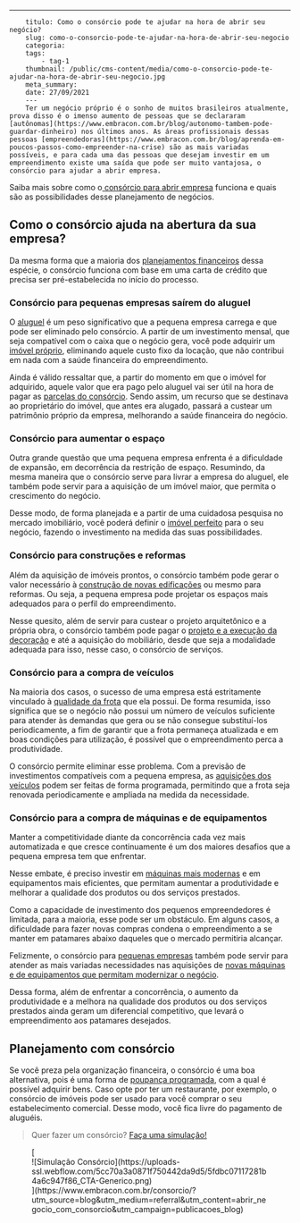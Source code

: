 ---
        titulo: Como o consórcio pode te ajudar na hora de abrir seu negócio?
        slug: como-o-consorcio-pode-te-ajudar-na-hora-de-abrir-seu-negocio
        categoria: 
        tags:
            - tag-1
        thumbnail: /public/cms-content/media/como-o-consorcio-pode-te-ajudar-na-hora-de-abrir-seu-negocio.jpg
        meta_summary: 
        date: 27/09/2021
        ---
        Ter um negócio próprio é o sonho de muitos brasileiros atualmente, prova disso é o imenso aumento de pessoas que se declararam [autônomas](https://www.embracon.com.br/blog/autonomo-tambem-pode-guardar-dinheiro) nos últimos anos. As áreas profissionais dessas pessoas [empreendedoras](https://www.embracon.com.br/blog/aprenda-em-poucos-passos-como-empreender-na-crise) são as mais variadas possíveis, e para cada uma das pessoas que desejam investir em um empreendimento existe uma saída que pode ser muito vantajosa, o consórcio para ajudar a abrir empresa.

Saiba mais sobre como o[ consórcio para abrir empresa](https://www.embracon.com.br/blog/empresa-de-consorcio-saiba-o-que-considerar-antes-de-escolher) funciona e quais são as possibilidades desse planejamento de negócios.

Como o consórcio ajuda na abertura da sua empresa? 
---------------------------------------------------

Da mesma forma que a maioria dos [planejamentos financeiros](https://www.embracon.com.br/blog/como-fazer-um-planejamento-financeiro-em-2021) dessa espécie, o consórcio funciona com base em uma carta de crédito que precisa ser pré-estabelecida no início do processo.

### Consórcio para pequenas empresas saírem do aluguel 

O [aluguel](https://www.embracon.com.br/blog/como-sair-do-aluguel-definitivamente) é um peso significativo que a pequena empresa carrega e que pode ser eliminado pelo consórcio. A partir de um investimento mensal, que seja compatível com o caixa que o negócio gera, você pode adquirir um [imóvel próprio](https://www.embracon.com.br/blog/guia-completo-consorcio-imobiliario), eliminando aquele custo fixo da locação, que não contribui em nada com a saúde financeira do empreendimento.

Ainda é válido ressaltar que, a partir do momento em que o imóvel for adquirido, aquele valor que era pago pelo aluguel vai ser útil na hora de pagar as [parcelas do consórcio](https://www.embracon.com.br/blog/como-calcular-as-parcelas-no-consorcio). Sendo assim, um recurso que se destinava ao proprietário do imóvel, que antes era alugado, passará a custear um patrimônio próprio da empresa, melhorando a saúde financeira do negócio.

### Consórcio para aumentar o espaço 

Outra grande questão que uma pequena empresa enfrenta é a dificuldade de expansão, em decorrência da restrição de espaço. Resumindo, da mesma maneira que o consórcio serve para livrar a empresa do aluguel, ele também pode servir para a aquisição de um imóvel maior, que permita o crescimento do negócio.

Desse modo, de forma planejada e a partir de uma cuidadosa pesquisa no mercado imobiliário, você poderá definir o [imóvel perfeito](https://www.embracon.com.br/blog/10-mitos-sobre-consorcio-de-imoveis) para o seu negócio, fazendo o investimento na medida das suas possibilidades.

### Consórcio para construções e reformas 

Além da aquisição de imóveis prontos, o consórcio também pode gerar o valor necessário à [construção de novas edificações](https://www.embracon.com.br/blog/tudo-que-voce-precisa-saber-antes-de-comecar-a-construir) ou mesmo para reformas. Ou seja, a pequena empresa pode projetar os espaços mais adequados para o perfil do empreendimento.

Nesse quesito, além de servir para custear o projeto arquitetônico e a própria obra, o consórcio também pode pagar o [projeto e a execução da decoração](https://www.embracon.com.br/blog/guia-completo-de-como-reformar-a-sua-casa-inteira-com-o-consorcio) e até a aquisição do mobiliário, desde que seja a modalidade adequada para isso, nesse caso, o consórcio de serviços.

### Consórcio para a compra de veículos 

Na maioria dos casos, o sucesso de uma empresa está estritamente vinculado à [qualidade da frota](https://www.embracon.com.br/blog/tudo-que-voce-precisa-saber-sobre-renovacao-de-frotas) que ela possui. De forma resumida, isso significa que se o negócio não possui um número de veículos suficiente para atender às demandas que gera ou se não consegue substituí-los periodicamente, a fim de garantir que a frota permaneça atualizada e em boas condições para utilização, é possível que o empreendimento perca a produtividade.

O consórcio permite eliminar esse problema. Com a previsão de investimentos compatíveis com a pequena empresa, as [aquisições dos veículos](https://www.embracon.com.br/blog/consorcio-para-frota-de-caminhoes) podem ser feitas de forma programada, permitindo que a frota seja renovada periodicamente e ampliada na medida da necessidade.

### Consórcio para a compra de máquinas e de equipamentos 

Manter a competitividade diante da concorrência cada vez mais automatizada e que cresce continuamente é um dos maiores desafios que a pequena empresa tem que enfrentar.

Nesse embate, é preciso investir em [máquinas mais modernas](https://www.embracon.com.br/blog/saiba-como-investir-em-veiculos-pesados-com-o-consorcio-embracon) e em equipamentos mais eficientes, que permitam aumentar a produtividade e melhorar a qualidade dos produtos ou dos serviços prestados.

Como a capacidade de investimento dos pequenos empreendedores é limitada, para a maioria, esse pode ser um obstáculo. Em alguns casos, a dificuldade para fazer novas compras condena o empreendimento a se manter em patamares abaixo daqueles que o mercado permitiria alcançar.

Felizmente, o consórcio para [pequenas empresas](https://www.embracon.com.br/blog/consorcio-para-a-sua-empresa-como-ele-te-ajuda) também pode servir para atender as mais variadas necessidades nas aquisições de [novas máquinas e de equipamentos que permitam modernizar o negócio](https://www.embracon.com.br/blog/como-funciona-o-consorcio-de-maquinas-agricolas-e-caminhoes).

Dessa forma, além de enfrentar a concorrência, o aumento da produtividade e a melhora na qualidade dos produtos ou dos serviços prestados ainda geram um diferencial competitivo, que levará o empreendimento aos patamares desejados.

Planejamento com consórcio 
---------------------------

Se você preza pela organização financeira, o consórcio é uma boa alternativa, pois é uma forma de [poupança programada](https://www.embracon.com.br/blog/consorcio-ou-poupanca-quais-sao-as-diferencas-e-como-escolher), com a qual é possível adquirir bens. Caso opte por ter um restaurante, por exemplo, o consórcio de imóveis pode ser usado para você comprar o seu estabelecimento comercial. Desse modo, você fica livre do pagamento de aluguéis.

> Quer fazer um consórcio? [Faça uma simulação!](https://www.embracon.com.br/consorcio/?utm_source=blog&utm_medium=referral&utm_content=abrir_negocio_com_consorcio&utm_campaign=publicacoes_blog)

<figure class="w-richtext-figure-type-image w-richtext-align-center">[<div>![Simulação Consórcio](https://uploads-ssl.webflow.com/5cc70a3a0871f750442da9d5/5fdbc07117281b4a6c947f86_CTA-Generico.png)</div>](https://www.embracon.com.br/consorcio/?utm_source=blog&utm_medium=referral&utm_content=abrir_negocio_com_consorcio&utm_campaign=publicacoes_blog)</figure>
        